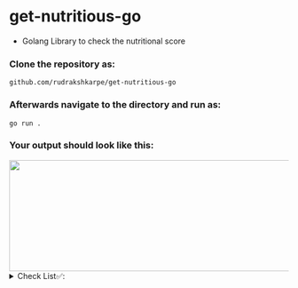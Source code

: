 # get-nutritious-go

- Golang Library to check the nutritional score

### Clone the repository as:

`github.com/rudrakshkarpe/get-nutritious-go`

### Afterwards navigate to the directory and run as:

```go run .```

### Your output should look like this:

<img src="src/output.png" width="700" height="200">

<details>
<summary> Check List✅: </summary>

  -  Develop custome feature for userinput
  -  Upload the Go libarary index
  -  Refactor code
</details>
